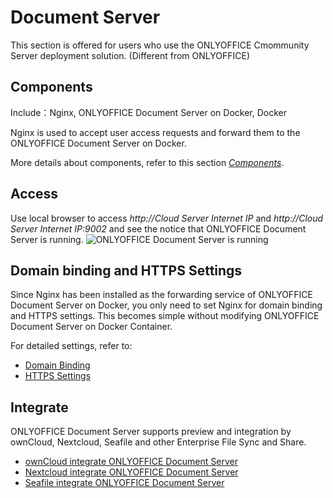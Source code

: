 # Document Server

This section is offered for users who use the ONLYOFFICE Cmommunity Server deployment solution. (Different from ONLYOFFICE)

## Components

Include：Nginx, ONLYOFFICE Document Server on Docker, Docker

Nginx is used to accept user access requests and forward them to the ONLYOFFICE Document Server on Docker.

More details about components, refer to this section [*Components*](/stack-components.md).

## Access

Use local browser to access *http://Cloud Server Internet IP* and *http://Cloud Server Internet IP:9002* and see the notice that ONLYOFFICE Document Server is running.
![ONLYOFFICE Document Server is running](https://libs.websoft9.com/Websoft9/DocsPicture/en/onlyoffice/onlyoffice-dkisrunning-websoft9.png)

## Domain binding and HTTPS Settings

Since Nginx has been installed as the forwarding service of ONLYOFFICE Document Server on Docker, you only need to set Nginx for domain binding and HTTPS settings. This becomes simple without modifying ONLYOFFICE Document Server on Docker Container. 

For detailed settings, refer to:

* [Domain Binding](/solution-more.md#domainbinding)
* [HTTPS Settings](/solution-https.md)

## Integrate

ONLYOFFICE Document Server supports preview and integration by ownCloud, Nextcloud, Seafile and other Enterprise File Sync and Share.

* [ownCloud integrate ONLYOFFICE Document Server](http://support.websoft9.com/docs/owncloud/solution-more.html#owncloud-preview-and-edit)
* [Nextcloud integrate ONLYOFFICE Document Server](http://support.websoft9.com/docs/nextcloud/solution-more.html#nextcloud-preview-and-edit)
* [Seafile integrate ONLYOFFICE Document Server](https://support.websoft9.com/docs/seafile/solution-office.html)